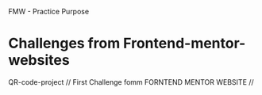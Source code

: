 FMW - Practice Purpose
# Challenges from Frontend-mentor-websites
QR-code-project
// First Challenge fomm FORNTEND MENTOR WEBSITE //
